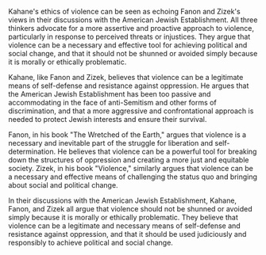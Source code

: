 Kahane's ethics of violence can be seen as echoing Fanon and Zizek's views in their discussions with the American Jewish Establishment. All three thinkers advocate for a more assertive and proactive approach to violence, particularly in response to perceived threats or injustices. They argue that violence can be a necessary and effective tool for achieving political and social change, and that it should not be shunned or avoided simply because it is morally or ethically problematic.

Kahane, like Fanon and Zizek, believes that violence can be a legitimate means of self-defense and resistance against oppression. He argues that the American Jewish Establishment has been too passive and accommodating in the face of anti-Semitism and other forms of discrimination, and that a more aggressive and confrontational approach is needed to protect Jewish interests and ensure their survival.

Fanon, in his book "The Wretched of the Earth," argues that violence is a necessary and inevitable part of the struggle for liberation and self-determination. He believes that violence can be a powerful tool for breaking down the structures of oppression and creating a more just and equitable society. Zizek, in his book "Violence," similarly argues that violence can be a necessary and effective means of challenging the status quo and bringing about social and political change.

In their discussions with the American Jewish Establishment, Kahane, Fanon, and Zizek all argue that violence should not be shunned or avoided simply because it is morally or ethically problematic. They believe that violence can be a legitimate and necessary means of self-defense and resistance against oppression, and that it should be used judiciously and responsibly to achieve political and social change.